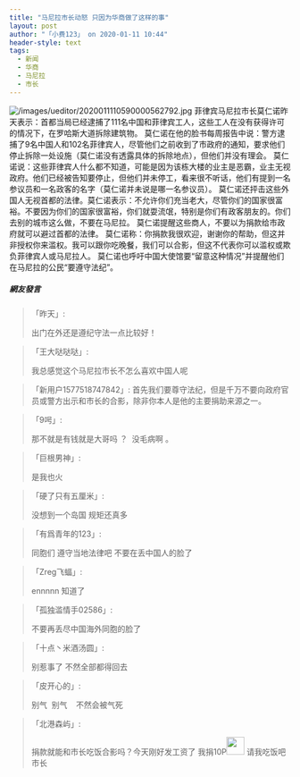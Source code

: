```yaml
---
title: "马尼拉市长动怒 只因为华商做了这样的事"
layout: post
author: "「小费123」 on 2020-01-11 10:44"
header-style: text
tags:
  - 新闻
  - 华商
  - 马尼拉
  - 市长
---
```


<img src="http://images.feileyuan.com/images/ueditor/2020011110590000562792.jpg" title="/images/ueditor/2020011110590000562792.jpg" alt="/images/ueditor/2020011110590000562792.jpg">
菲律宾马尼拉市长莫仁诺昨天表示：首都当局已经逮捕了111名中国和菲律宾工人，这些工人在没有获得许可的情况下，在罗哈斯大道拆除建筑物。
莫仁诺在他的脸书每周报告中说：警方逮捕了9名中国人和102名菲律宾人，尽管他们之前收到了市政府的通知，要求他们停止拆除一处设施（<span style="text-indent: 32px;">莫仁诺没有透露具体的拆除地点</span>），但他们并没有理会。
莫仁诺说：这些菲律宾人什么都不知道，可能是因为该栋大楼的业主是恶霸，业主无视政府。他们已经被告知要停止，但他们并未停工，看来很不听话，他们有提到一名参议员和一名政客的名字（<span style="text-indent: 32px;">莫仁诺并未说是哪一名参议员</span>）。
莫仁诺还抨击这些外国人无视首都的法律。莫仁诺表示：不允许你们充当老大，尽管你们的国家很富裕。不要因为你们的国家很富裕，你们就耍流氓，特别是你们有政客朋友的。你们去别的城市这么做，不要在马尼拉。
莫仁诺提醒这些商人，不要以为捐款给市政府就可以避过首都的法律。
莫仁诺称：你捐款我很欢迎，谢谢你的帮助，但这并非授权你来滥权。我可以跟你吃晚餐，我们可以合影，但这不代表你可以滥权或欺负菲律宾人或马尼拉人。
莫仁诺也呼吁中国大使馆要“留意这种情况”并提醒他们在马尼拉的公民“要遵守法纪”。
<input type="hidden" value="菲乐园提供">

##### 網友發言 
> 「昨天」:
> <p>出门在外还是遵纪守法一点比较好！</p>

> 「王大哒哒哒」:
> <p>我总感觉这个马尼拉市长不怎么喜欢中国人呢</p>

> 「新用户1577518747842」:
> 首先我们要尊守法纪，但是千万不要向政府官员或警方出示和市长的合影，除非你本人是他的主要捐助来源之一。

> 「9呺」:
> <p>那不就是有钱就是大哥吗 ？&nbsp; 没毛病啊 。&nbsp;</p>

> 「巨根男神」:
> <p>是我也火</p>

> 「硬了只有五厘米」:
> <p>没想到一个岛国 规矩还真多</p>

> 「有爲青年的123」:
> <p>同胞们 遵守当地法律吧 不要在丢中国人的脸了</p>

> 「Zreg飞蝠」:
> <p>ennnnn 知道了&nbsp;</p>

> 「孤独滥情手02586」:
> <p>不要再丢尽中国海外同胞的脸了</p>

> 「十点丶米酒汤圆」:
> <p>别惹事了 不然全部都得回去</p>

> 「皮开心的」:
> <p>别气&nbsp; 别气&nbsp; &nbsp; 不然会被气死</p>

> 「北港森屿」:
> <p>捐款就能和市长吃饭合影吗？今天刚好发工资了 我捐10P<img src="http://images.feileyuan.com/images/ueditor/dialogs/emotion/images/default/df_032.gif" width="32" height="32"> 请我吃饭吧市长</p>


